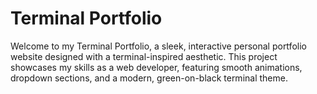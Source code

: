 # Terminal Portfolio

Welcome to my Terminal Portfolio, a sleek, interactive personal portfolio website designed with a terminal-inspired aesthetic. This project showcases my skills as a web developer, featuring smooth animations, dropdown sections, and a modern, green-on-black terminal theme.

